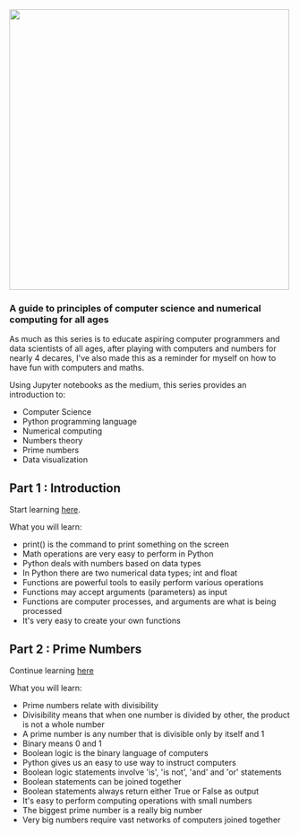 <img width='500px' src='http://i.imgur.com/pa4vzNh.png'>

### A guide to principles of computer science and numerical computing for all ages

As much as this series is to educate aspiring computer programmers and data scientists of all ages, after playing with computers and numbers for nearly 4 decares, I've also made this as a reminder for myself on how to have fun with computers and maths.

Using Jupyter notebooks as the medium, this series provides an introduction to: 

- Computer Science
- Python programming language
- Numerical computing 
- Numbers theory 
- Prime numbers 
- Data visualization

## Part 1 : Introduction

Start learning [here](https://nbviewer.jupyter.org/github/mikkokotila/jupyter4kids/blob/master/notebooks/numerical-computing-is-fun-1.ipynb).

What you will learn: 

- print() is the command to print something on the screen
- Math operations are very easy to perform in Python
- Python deals with numbers based on data types
- In Python there are two numerical data types; int and float
- Functions are powerful tools to easily perform various operations
- Functions may accept arguments (parameters) as input
- Functions are computer processes, and arguments are what is being processed
- It's very easy to create your own functions

## Part 2 : Prime Numbers

Continue learning [here](https://nbviewer.jupyter.org/github/mikkokotila/jupyter4kids/blob/master/notebooks/numerical-computing-is-fun-2.ipynb)

What you will learn: 

- Prime numbers relate with divisibility
- Divisibility means that when one number is divided by other, the product is not a whole number
- A prime number is any number that is divisible only by itself and 1
- Binary means 0 and 1
- Boolean logic is the binary language of computers
- Python gives us an easy to use way to instruct computers
- Boolean logic statements involve 'is', 'is not', 'and' and 'or' statements
- Boolean statements can be joined together
- Boolean statements always return either True or False as output
- It's easy to perform computing operations with small numbers
- The biggest prime number is a really big number
- Very big numbers require vast networks of computers joined together

